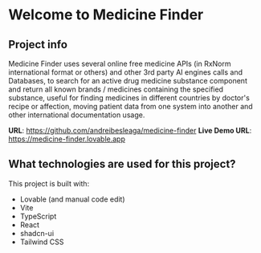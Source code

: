 # Welcome to Medicine Finder

## Project info

Medicine Finder uses several online free medicine APIs (in RxNorm international format or others) and other 3rd party AI engines calls and Databases, to search for an active drug medicine substance component and return all known brands / medicines containing the specified substance, useful for finding medicines in different countries by doctor's recipe or affection, moving patient data from one system into another and other international documentation usage.

**URL**: https://github.com/andreibesleaga/medicine-finder
**Live Demo URL**: https://medicine-finder.lovable.app

## What technologies are used for this project?

This project is built with:

- Lovable (and manual code edit)
- Vite
- TypeScript
- React
- shadcn-ui
- Tailwind CSS
